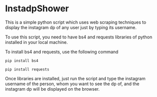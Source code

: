 # InstadpShower

This is a simple python script which uses web scraping techniques to display the instagram dp of any user just by typing its username.

To use this script, you need to have bs4 and requests libraries of python installed in your local machine. 

To install bs4 and requests, use the following command

```
pip install bs4
```
```
pip install requests
```

Once libraries are installed, just run the script and type the instagram username of the person, whom you want to see the dp of, and the instagram dp will be displayed on the browser.
